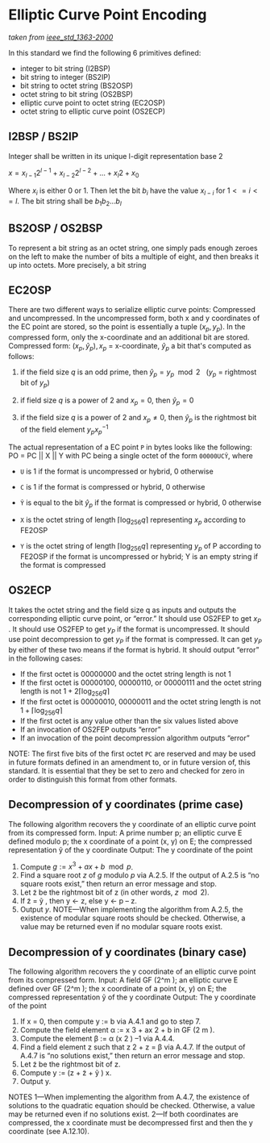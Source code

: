 # Elliptic Curve Point Encoding
*taken from [ieee_std_1363-2000](https://gitlab.inf.unibe.ch/crypto/2021.cosmoscrypto/-/blob/master/standards/ieee_std_1363-2000.pdf)*<br>

In this standard we find the following 6 primitives defined:
- integer to bit string (I2BSP)
- bit string to integer (BS2IP)
- bit string to octet string (BS2OSP)
- octet string to bit string (OS2BSP)
- elliptic curve point to octet string (EC2OSP)
- octet string to elliptic curve point (OS2ECP)

## I2BSP / BS2IP

Integer shall be written in its unique l-digit representation base 2 

$`x = x_{l-1}2^{l-1} + x_{l-2}2^{l-2} + ... + x_l2 + x_0`$

Where $`x_i`$ is either 0 or 1. Then let the bit $`b_i`$ have the value $`x_{l-i}`$ for $`1 <= i <= l`$. The bit string shall be $`b_1b_2...b_l`$ 

## BS2OSP / OS2BSP

To represent a bit string as an octet string, one simply pads enough zeroes on the left to make the number of bits a multiple of eight, and then breaks it up into octets. More precisely, a bit string 

## EC2OSP
There are two different ways to serialize elliptic curve points: Compressed and uncompressed. In the uncompressed form, both x and y coordinates of the EC point are stored, so the point is essentially a tuple $`(x_p, y_p)`$. In the compressed form, only the x-coordinate and an additional bit are stored. <br>
Compressed form: $`(x_p, ŷ_p), x_p`$ = x-coordinate, $`ŷ_p`$ a bit that's computed as follows: <br>

1. if the field size $`q`$ is an odd prime, then $`ŷ_p = y_p \mod 2`$ &nbsp; ($`y_p`$ = rightmost bit of $`y_p`$) 

1. if field size $`q`$ is a power of 2 and $`x_p = 0`$, then $`ŷ_p = 0`$ 

1. if the field size $`q`$ is a power of 2 and $`x_p \neq 0`$, then $`ŷ_p`$ is the rightmost bit of the field element $`y_px_p^{-1}`$ 

The actual representation of a EC point `P` in bytes looks like the following: PO = PC || X || Y with PC being a single octet of the form `00000UCŶ`, where <br>

- `U` is 1 if the format is uncompressed or hybrid, 0 otherwise 

- `C` is 1 if the format is compressed or hybrid, 0 otherwise  

- `Ŷ` is equal to the bit $`ŷ_p`$ if the format is compressed or hybrid, 0 otherwise 

- `X` is the octet string of length $`\lceil \log_{256} {q} \rceil`$ representing $`x_p`$ according to FE2OSP <br> 

- `Y` is the octet string of length $`\lceil \log_{256} {q} \rceil`$ representing $`y_p`$ of P according to FE2OSP if the format is uncompressed or hybrid; Y is an empty string if the format is compressed 

## OS2ECP
It takes the octet string and the field size q as inputs and outputs the
corresponding elliptic curve point, or “error.” It should use OS2FEP to get $`x_P`$ . It should use OS2FEP to get
$`y_P`$ if the format is uncompressed. It should use point decompression to get $`y_P`$ if the format is
compressed. It can get $`y_P`$ by either of these two means if the format is hybrid. It should output “error” in the
following cases:

- If the first octet is 00000000 and the octet string length is not 1
- If the first octet is 00000100, 00000110, or 00000111 and the octet string length is not
$`1 + 2 \lceil \log_{256}{q}\rceil `$
- If the first octet is 00000010, 00000011 and the octet string length is not $`1 + \lceil \log_{256}{q}\rceil `$
- If the first octet is any value other than the six values listed above
- If an invocation of OS2FEP outputs “error”
- If an invocation of the point decompression algorithm outputs “error”

NOTE: The first five bits of the first octet `PC` are reserved and may be used in future formats defined in an amendment
to, or in future version of, this standard. It is essential that they be set to zero and checked for zero in order to distinguish
this format from other formats.

## Decompression of y coordinates (prime case)
The following algorithm recovers the y coordinate of an elliptic curve point from its compressed form.
Input: A prime number p; an elliptic curve E defined modulo p; the x coordinate of a point (x, y) on E; the
compressed representation ỹ of the y coordinate
Output: The y coordinate of the point
1. Compute $`g := x^3 + ax + b \mod p`$.
2. Find a square root $`z`$ of $`g`$ modulo $`p`$ via A.2.5. If the output of A.2.5 is “no square roots exist,”
then return an error message and stop.
3. Let z̃ be the rightmost bit of z (in other words, $`z \mod 2`$).
4. If z̃ = ỹ , then y ← z, else y ← p – z.
5. Output $`y`$.
NOTE—When implementing the algorithm from A.2.5, the existence of modular square roots should be checked.
Otherwise, a value may be returned even if no modular square roots exist.

##  Decompression of y coordinates (binary case)
The following algorithm recovers the y coordinate of an elliptic curve point from its compressed form.
Input: A field GF (2^m ); an elliptic curve E defined over GF (2^m ); the x coordinate of a point (x, y) on E; the
compressed representation ỹ of the y coordinate
Output: The y coordinate of the point
1. If x = 0, then compute y :=
b via A.4.1 and go to step 7.
2. Compute the field element α := x 3 + ax 2 + b in GF (2 m ).
3. Compute the element β := α (x 2 ) –1 via A.4.4.
4. Find a field element z such that z 2 + z = β via A.4.7. If the output of A.4.7 is “no solutions
exist,” then return an error message and stop.
5. Let z̃ be the rightmost bit of z.
6. Compute y := (z + z̃ + ỹ ) x.
7. Output y.

NOTES
1—When implementing the algorithm from A.4.7, the existence of solutions to the quadratic equation should be
checked. Otherwise, a value may be returned even if no solutions exist.
2—If both coordinates are compressed, the x coordinate must be decompressed first and then the y coordinate
(see A.12.10).
